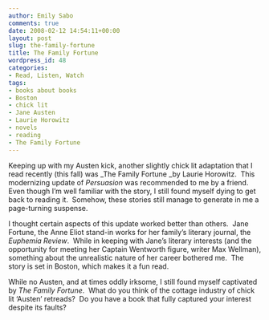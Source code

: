 ```yaml
---
author: Emily Sabo
comments: true
date: 2008-02-12 14:54:11+00:00
layout: post
slug: the-family-fortune
title: The Family Fortune
wordpress_id: 48
categories:
- Read, Listen, Watch
tags:
- books about books
- Boston
- chick lit
- Jane Austen
- Laurie Horowitz
- novels
- reading
- The Family Fortune
---
```





Keeping up with my Austen kick, another slightly chick lit adaptation that I read recently (this fall) was _The Family Fortune _by Laurie Horowitz.  This modernizing update of _Persuasion_ was recommended to me by a friend.  Even though I’m well familiar with the story, I still found myself dying to get back to reading it.  Somehow, these stories still manage to generate in me a page-turning suspense.




I thought certain aspects of this update worked better than others.  Jane Fortune, the Anne Eliot stand-in works for her family’s literary journal, the _Euphemia Review_.  While in keeping with Jane’s literary interests (and the opportunity for meeting her Captain Wentworth figure, writer Max Wellman), something about the unrealistic nature of her career bothered me.  The story is set in Boston, which makes it a fun read.  




While no Austen, and at times oddly irksome, I still found myself captivated by _The Family Fortune_.  What do you think of the cottage industry of chick lit ‘Austen’ retreads?  Do you have a book that fully captured your interest despite its faults?
